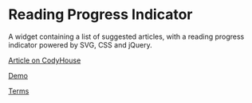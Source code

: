# Reading Progress Indicator

A widget containing a list of suggested articles, with a reading progress indicator powered by SVG, CSS and jQuery.

[Article on CodyHouse](http://codyhouse.co/gem/reading-progress-indicator/)

[Demo](http://codyhouse.co/demo/reading-progress-indicator/index.html)

[Terms](http://codyhouse.co/terms/)
